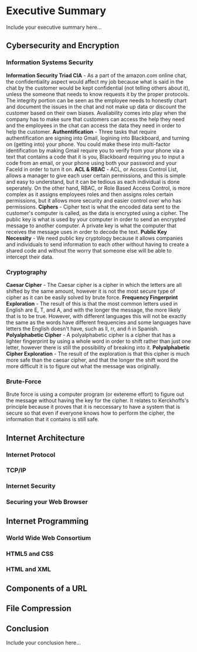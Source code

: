 # Executive Summary
Include your executive summary here...

## Cybersecurity and Encryption
### Information Systems Security
**Information Security Triad CIA** - As a part of the amazon.com online chat, the confidentiality aspect would affect my job because what is said in the chat by the customer would be kept confidential (not telling others about it), unless the someone that needs to know requests it by the proper protocols. The integrity portion can be seen as the employee needs to honestly chart and document the issues in the chat and not make up data or discount the customer based on their own biases. Avaliability comes into play when the company has to make sure that customers can access the help they need and the employees in the chat can access the data they need in order to help the customer.
**Authentification** - Three tasks that require authentification are signing into Gmail, logining into Blackboard, and turning on (getting into) your phone. You could make these into multi-factor identification by making Gmail require you to verify from your phone via a text that contains a code that it is you, Blackboard requiring you to input a code from an email, or your phone using both your password and your FaceId in order to turn it on.
**ACL & RBAC** - ACL, or Access Control List, allows a manager to give each user certain permissions, and this is simple and easy to understand, but it can be tedious as each individual is done seperately. On the other hand, RBAC, or Role Based Access Control, is more complex as it assigns employees roles and then assigns roles certain permissions, but it allows more security and easier control over who has permissions.
**Ciphers** - Cipher text is what the encoded data sent to the customer's computer is called, as the data is encrypted using a cipher. The public key is what is used by your computer in order to send an encrypted message to another computer. A private key is what the computer that receives the message uses in order to decode the text.
**Public Key Necessity** - We need public key cryptology because it allows companies and individuals to send information to each other without having to create a shared code and without the worry that someone else will be able to intercept their data.
### Cryptography
**Caesar Cipher** - The Caesar cipher is a cipher in which the letters are all shifted by the same amount, however it is not the most secure type of cipher as it can be easily solved by brute force.
**Frequency Fingerprint Exploration** - The result of this is that the most common letters used in English are E, T, and A, and with the longer the message, the more likely that is to be true. However, with different languages this will not be exactly the same as the words have different frequencies and some languages have letters the English doesn't have, such as ll, rr, and ñ in Spanish.
**Polyalphabetic Cipher** - A polyalphabetic cipher is a cipher that has a lighter fingerprint by using a whole word in order to shift rather than just one letter, however there is still the possibility of breaking into it.
**Polyalphabetic Cipher Exploration** - The result of the exploration is that this cipher is much more safe than the caesar cipher, and that the longer the shift word the more difficult it is to figure out what the message was originally.
### Brute-Force
Brute force is using a computer program (or extereme effort) to figure out the message without having the key for the cipher. It relates to Kerckhoffs's principle because it proves that it is neccessary to have a system that is secure so that even if everyone knows how to perform the cipher, the information that it contains is still safe.

## Internet Architecture
### Internet Protocol
### TCP/IP
### Internet Security
### Securing your Web Browser

## Internet Programming
### World Wide Web Consortium
### HTML5 and CSS
### HTML and XML

## Components of a URL

## File Compression

## Conclusion
Include your conclusion here...
